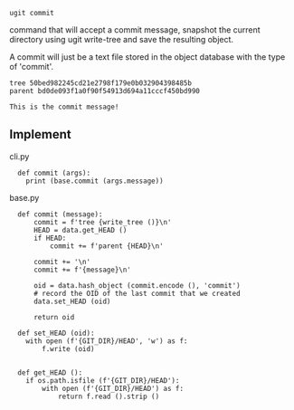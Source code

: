 ```
ugit commit 
```
command that will accept a commit message, snapshot the current directory using ugit write-tree and save the resulting object.

A commit will just be a text file stored in the object database with the type of 'commit'.

```
tree 50bed982245cd21e2798f179e0b032904398485b
parent bd0de093f1a0f90f54913d694a11cccf450bd990

This is the commit message!
```

## Implement
cli.py
```
  def commit (args):
    print (base.commit (args.message))
```

base.py
```
  def commit (message):
      commit = f'tree {write_tree ()}\n'
      HEAD = data.get_HEAD ()
      if HEAD:
          commit += f'parent {HEAD}\n'

      commit += '\n'
      commit += f'{message}\n'

      oid = data.hash_object (commit.encode (), 'commit')
      # record the OID of the last commit that we created
      data.set_HEAD (oid)

      return oid

  def set_HEAD (oid):
    with open (f'{GIT_DIR}/HEAD', 'w') as f:
        f.write (oid)


  def get_HEAD ():
    if os.path.isfile (f'{GIT_DIR}/HEAD'):
        with open (f'{GIT_DIR}/HEAD') as f:
            return f.read ().strip ()      
```